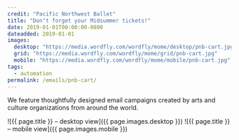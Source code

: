 ```yaml
---
credit: "Pacific Northwest Ballet"
title: "Don‘t forget your Midsummer tickets!"
date: 2019-01-01T00:00:00-0800
dateadded: 2019-01-01
images:
  desktop: "https://media.wordfly.com/wordfly/mome/desktop/pnb-cart.jpg"
  grid: "https://media.wordfly.com/wordfly/mome/grid/pnb-cart.jpg"
  mobile: "https://media.wordfly.com/wordfly/mome/mobile/pnb-cart.jpg"
tags:
  - automation
permalink: /emails/pnb-cart/
---
```

We feature thoughtfully designed email campaigns created by arts and culture organizations from around the world.

![{{ page.title }} – desktop view]({{ page.images.desktop }})
![{{ page.title }} – mobile view]({{ page.images.mobile }})
